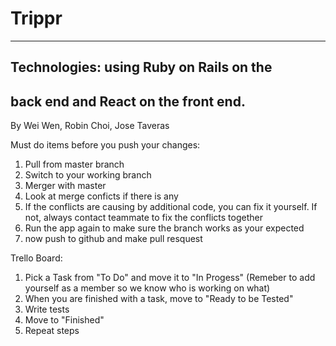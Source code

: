 # Trippr
---
## Technologies: using Ruby on Rails on the
back end and React on the front end.
---
By Wei Wen, Robin Choi, Jose Taveras


Must do items before you push your changes:

1. Pull from master branch
2. Switch to your working branch
3. Merger with master
4. Look at merge conficts if there is any
5. If the conflicts are causing by additional code, you can fix it yourself. If not, always contact teammate to fix the conflicts together
6. Run the app again to make sure the branch works as your expected
7. now push to github and make pull resquest


Trello Board:
1. Pick a Task from "To Do" and move it to "In Progess" (Remeber to add yourself as a member so we know who is working on what)
2. When you are finished with a task, move to "Ready to be Tested"
3. Write tests
4. Move to "Finished"
5. Repeat steps

